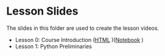 # Lesson Slides

The slides in this folder are used to create the lesson videos. 

- Lesson 0: Course Introduction ([HTML](https://christopherhuntley.github.io/BUAN5405-docs/Slides/L0_Course_Introduction.slides.html) )([Notebook](https://github.com/christopherhuntley/BUAN5405-docs/Slides/L0_Course_Introduction.ipynb) )
- Lesson 1: Python Preliminaries 